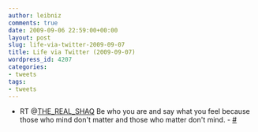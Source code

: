 ```yaml
---
author: leibniz
comments: true
date: 2009-09-06 22:59:00+00:00
layout: post
slug: life-via-twitter-2009-09-07
title: Life via Twitter (2009-09-07)
wordpress_id: 4207
categories:
- tweets
tags:
- tweets
---
```



	
  * RT @[THE_REAL_SHAQ](http://twitter.com/THE_REAL_SHAQ) Be who you are and say what you feel because those who mind don't matter and those who matter don't mind. - [#](http://twitter.com/leibniz/statuses/3795175582)


